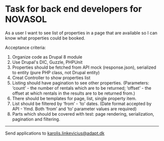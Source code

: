 # Task for back end developers for NOVASOL

As a user I want to see list of properties in a page that are available so I can know what properties could be booked.

Acceptance criteria:
1. Organize code as Drupal 8 module
2. Use Drupal's DIC, Guzzle, PHPUnit
3. Properties should be fetched from API mock (response.json), serialized to entity (pure PHP class, not Drupal entity)
4. Creat Controller to show properties list
5. Listing should have pagination to see other properties.
(Parameters: ‘count’ - the number of rentals which are to be returned; ‘offset’ - the offset at which rentals in the results are to be returned from.)
6. There should be templates for page, list, single property item.
7. List should be filtered by ‘from’ - ‘to’ dates.
(Date format accepted by API - Ymd. Both ‘from’ and ‘to’ parameter values are required)
8. Parts which should be covered with test: page rendering, serialization, pagination and filtering.


***
Send applications to karolis.linkevicius@adapt.dk
